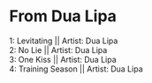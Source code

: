 # From Dua Lipa

1: Levitating || Artist: Dua Lipa
<br>
2: No Lie || Artist: Dua Lipa
<br>
3: One Kiss || Artist: Dua Lipa
<br>
4: Training Season || Artist: Dua Lipa
<br>